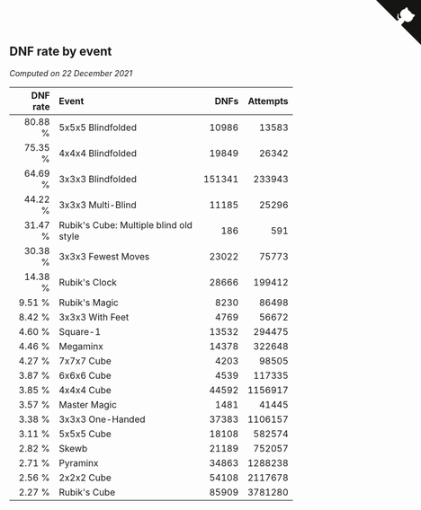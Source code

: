 ## DNF rate by event

*Computed on 22 December 2021*

| DNF rate | Event | DNFs | Attempts |
| ---: | :--- | ---: | ---: |
| 80.88 % | 5x5x5 Blindfolded | 10986 | 13583 |
| 75.35 % | 4x4x4 Blindfolded | 19849 | 26342 |
| 64.69 % | 3x3x3 Blindfolded | 151341 | 233943 |
| 44.22 % | 3x3x3 Multi-Blind | 11185 | 25296 |
| 31.47 % | Rubik's Cube: Multiple blind old style | 186 | 591 |
| 30.38 % | 3x3x3 Fewest Moves | 23022 | 75773 |
| 14.38 % | Rubik's Clock | 28666 | 199412 |
| 9.51 % | Rubik's Magic | 8230 | 86498 |
| 8.42 % | 3x3x3 With Feet | 4769 | 56672 |
| 4.60 % | Square-1 | 13532 | 294475 |
| 4.46 % | Megaminx | 14378 | 322648 |
| 4.27 % | 7x7x7 Cube | 4203 | 98505 |
| 3.87 % | 6x6x6 Cube | 4539 | 117335 |
| 3.85 % | 4x4x4 Cube | 44592 | 1156917 |
| 3.57 % | Master Magic | 1481 | 41445 |
| 3.38 % | 3x3x3 One-Handed | 37383 | 1106157 |
| 3.11 % | 5x5x5 Cube | 18108 | 582574 |
| 2.82 % | Skewb | 21189 | 752057 |
| 2.71 % | Pyraminx | 34863 | 1288238 |
| 2.56 % | 2x2x2 Cube | 54108 | 2117678 |
| 2.27 % | Rubik's Cube | 85909 | 3781280 |


<a href="https://github.com/jonatanklosko/wca_statistics" class="github-corner" aria-label="View source on Github"><svg width="80" height="80" viewBox="0 0 250 250" style="fill:#151513; color:#fff; position: absolute; top: 0; border: 0; right: 0;" aria-hidden="true"><path d="M0,0 L115,115 L130,115 L142,142 L250,250 L250,0 Z"></path><path d="M128.3,109.0 C113.8,99.7 119.0,89.6 119.0,89.6 C122.0,82.7 120.5,78.6 120.5,78.6 C119.2,72.0 123.4,76.3 123.4,76.3 C127.3,80.9 125.5,87.3 125.5,87.3 C122.9,97.6 130.6,101.9 134.4,103.2" fill="currentColor" style="transform-origin: 130px 106px;" class="octo-arm"></path><path d="M115.0,115.0 C114.9,115.1 118.7,116.5 119.8,115.4 L133.7,101.6 C136.9,99.2 139.9,98.4 142.2,98.6 C133.8,88.0 127.5,74.4 143.8,58.0 C148.5,53.4 154.0,51.2 159.7,51.0 C160.3,49.4 163.2,43.6 171.4,40.1 C171.4,40.1 176.1,42.5 178.8,56.2 C183.1,58.6 187.2,61.8 190.9,65.4 C194.5,69.0 197.7,73.2 200.1,77.6 C213.8,80.2 216.3,84.9 216.3,84.9 C212.7,93.1 206.9,96.0 205.4,96.6 C205.1,102.4 203.0,107.8 198.3,112.5 C181.9,128.9 168.3,122.5 157.7,114.1 C157.9,116.9 156.7,120.9 152.7,124.9 L141.0,136.5 C139.8,137.7 141.6,141.9 141.8,141.8 Z" fill="currentColor" class="octo-body"></path></svg></a><style>.github-corner:hover .octo-arm{animation:octocat-wave 560ms ease-in-out}@keyframes octocat-wave{0%,100%{transform:rotate(0)}20%,60%{transform:rotate(-25deg)}40%,80%{transform:rotate(10deg)}}@media (max-width:500px){.github-corner:hover .octo-arm{animation:none}.github-corner .octo-arm{animation:octocat-wave 560ms ease-in-out}}</style>
